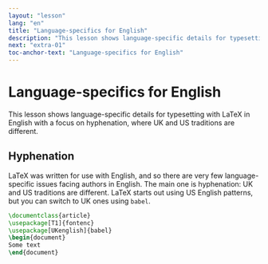 ```yaml
---
layout: "lesson"
lang: "en"
title: "Language-specifics for English"
description: "This lesson shows language-specific details for typesetting with LaTeX in English. The focus is on hyphenation, where UK and US traditions are different."
next: "extra-01"
toc-anchor-text: "Language-specifics for English"
---
```


# Language-specifics for English

<span
  class="summary">This lesson shows language-specific details for typesetting with LaTeX in English with a focus on hyphenation, where UK and US traditions are different.</span>

## Hyphenation

LaTeX was written for use with English, and so there are very few
language-specific issues facing authors in English. The main one
is hyphenation: UK and US traditions are different. LaTeX starts out
using US English patterns, but you can switch to UK ones using `babel`.

```latex
\documentclass{article}
\usepackage[T1]{fontenc}
\usepackage[UKenglish]{babel}
\begin{document}
Some text
\end{document}
```

